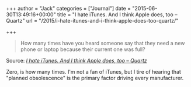 +++
author = "Jack"
categories = ["Journal"]
date = "2015-06-30T13:49:16+00:00"
title = "I hate iTunes. And I think Apple does, too – Quartz"
url = "/2015/i-hate-itunes-and-i-think-apple-does-too-quartz/"

+++

> How many times have you heard someone say that they need a new phone or laptop because their current one was full?

Source: _[I hate iTunes. And I think Apple does, too &#8211; Quartz][1]_

Zero, is how many times. I'm not a fan of iTunes, but I tire of hearing that "planned obsolescence" is the primary factor driving every manufacturer.

 [1]: http://qz.com/439525/everything-you-need-to-know-about-this-unfolding-greek-tragedy/